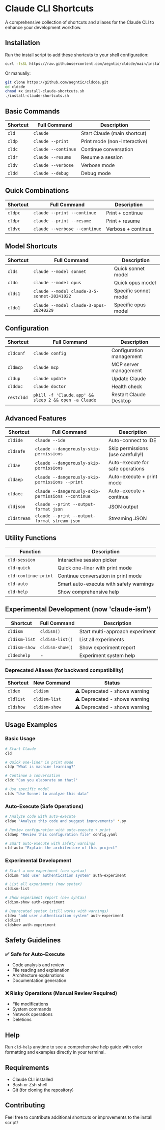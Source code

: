 # Claude CLI Shortcuts

A comprehensive collection of shortcuts and aliases for the Claude CLI to enhance your development workflow.

## Installation

Run the install script to add these shortcuts to your shell configuration:

```bash
curl -fsSL https://raw.githubusercontent.com/aegntic/cldcde/main/install-claude-shortcuts.sh | bash
```

Or manually:

```bash
git clone https://github.com/aegntic/cldcde.git
cd cldcde
chmod +x install-claude-shortcuts.sh
./install-claude-shortcuts.sh
```

## Basic Commands

| Shortcut | Full Command | Description |
|----------|--------------|-------------|
| `cld` | `claude` | Start Claude (main shortcut) |
| `cldp` | `claude --print` | Print mode (non-interactive) |
| `cldc` | `claude --continue` | Continue conversation |
| `cldr` | `claude --resume` | Resume a session |
| `cldv` | `claude --verbose` | Verbose mode |
| `cldd` | `claude --debug` | Debug mode |

## Quick Combinations

| Shortcut | Full Command | Description |
|----------|--------------|-------------|
| `cldpc` | `claude --print --continue` | Print + continue |
| `cldpr` | `claude --print --resume` | Print + resume |
| `cldvc` | `claude --verbose --continue` | Verbose + continue |

## Model Shortcuts

| Shortcut | Full Command | Description |
|----------|--------------|-------------|
| `clds` | `claude --model sonnet` | Quick sonnet model |
| `cldo` | `claude --model opus` | Quick opus model |
| `clds1` | `claude --model claude-3-5-sonnet-20241022` | Specific sonnet model |
| `cldo1` | `claude --model claude-3-opus-20240229` | Specific opus model |

## Configuration

| Shortcut | Full Command | Description |
|----------|--------------|-------------|
| `cldconf` | `claude config` | Configuration management |
| `cldmcp` | `claude mcp` | MCP server management |
| `cldup` | `claude update` | Update Claude |
| `clddoc` | `claude doctor` | Health check |
| `restcldd` | `pkill -f 'Claude.app' && sleep 2 && open -a Claude` | Restart Claude Desktop |

## Advanced Features

| Shortcut | Full Command | Description |
|----------|--------------|-------------|
| `cldide` | `claude --ide` | Auto-connect to IDE |
| `cldsafe` | `claude --dangerously-skip-permissions` | Skip permissions (use carefully!) |
| `cldae` | `claude --dangerously-skip-permissions` | Auto-execute for safe operations |
| `cldaep` | `claude --dangerously-skip-permissions --print` | Auto-execute + print mode |
| `cldaec` | `claude --dangerously-skip-permissions --continue` | Auto-execute + continue |
| `cldjson` | `claude --print --output-format json` | JSON output |
| `cldstream` | `claude --print --output-format stream-json` | Streaming JSON |

## Utility Functions

| Function | Description |
|----------|-------------|
| `cld-session` | Interactive session picker |
| `cld-quick` | Quick one-liner with print mode |
| `cld-continue-print` | Continue conversation in print mode |
| `cld-auto` | Smart auto-execute with safety warnings |
| `cld-help` | Show comprehensive help |

## Experimental Development (now 'claude-ism')

| Shortcut | Full Command | Description |
|----------|--------------|-------------|
| `cldism` | `cldism()` | Start multi-approach experiment |
| `cldism-list` | `cldism-list()` | List all experiments |
| `cldism-show` | `cldism-show()` | Show experiment report |
| `cldexhelp` | - | Experiment system help |

### Deprecated Aliases (for backward compatibility)

| Shortcut | New Command | Status |
|----------|-------------|--------|
| `cldex` | `cldism` | ⚠️ Deprecated - shows warning |
| `cldlist` | `cldism-list` | ⚠️ Deprecated - shows warning |
| `cldshow` | `cldism-show` | ⚠️ Deprecated - shows warning |

## Usage Examples

### Basic Usage
```bash
# Start Claude
cld

# Quick one-liner in print mode
cldp "What is machine learning?"

# Continue a conversation
cldc "Can you elaborate on that?"

# Use specific model
clds "Use Sonnet to analyze this data"
```

### Auto-Execute (Safe Operations)
```bash
# Analyze code with auto-execute
cldae "Analyze this code and suggest improvements" *.py

# Review configuration with auto-execute + print
cldaep "Review this configuration file" config.yaml

# Smart auto-execute with safety warnings
cld-auto "Explain the architecture of this project"
```

### Experimental Development
```bash
# Start a new experiment (new syntax)
cldism "add user authentication system" auth-experiment

# List all experiments (new syntax)
cldism-list

# Show experiment report (new syntax)
cldism-show auth-experiment

# Deprecated syntax (still works with warnings)
cldex "add user authentication system" auth-experiment
cldlist
cldshow auth-experiment
```

## Safety Guidelines

### ✅ Safe for Auto-Execute
- Code analysis and review
- File reading and explanation
- Architecture explanations
- Documentation generation

### ❌ Risky Operations (Manual Review Required)
- File modifications
- System commands
- Network operations
- Deletions

## Help

Run `cld-help` anytime to see a comprehensive help guide with color formatting and examples directly in your terminal.

## Requirements

- Claude CLI installed
- Bash or Zsh shell
- Git (for cloning the repository)

## Contributing

Feel free to contribute additional shortcuts or improvements to the install script!

